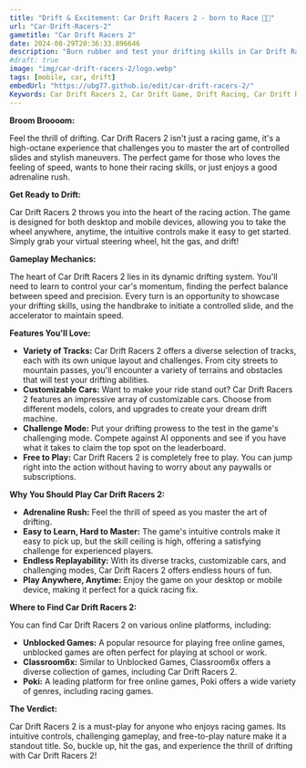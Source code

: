 ```yaml
---
title: "Drift & Excitement: Car Drift Racers 2 - born to Race 🚗💨"
url: "Car-Drift-Racers-2"
gametitle: "Car Drift Racers 2"
date: 2024-08-29T20:36:33.896646
description: "Burn rubber and test your drifting skills in Car Drift Racers 2, the exhilarating car racing game available on desktop and mobile! Drift and achive victory in this adrenaline-pumping, free-to-play game."
#draft: true
image: "img/car-drift-racers-2/logo.webp"
tags: [mobile, car, drift]
embedUrl: "https://ubg77.github.io/edit/car-drift-racers-2/"
Keywords: Car Drift Racers 2, Car Drift Game, Drift Racing, Car Drift Racing 2, Car Drift Racing PC, Car Drift Racing Game, Car Drift Racing 2 Poki, Unblocked Games, Classroom6x
---
```


**Broom Broooom:**

Feel the thrill of drifting.  Car Drift Racers 2 isn't just a racing game, it's a high-octane experience that challenges you to master the art of controlled slides and stylish maneuvers. The perfect game for those who loves the feeling of speed, wants to hone their racing skills, or just enjoys a good adrenaline rush.

**Get Ready to Drift:**

Car Drift Racers 2 throws you into the heart of the racing action.  The game is designed for both desktop and mobile devices, allowing you to take the wheel anywhere, anytime, the intuitive controls make it easy to get started.  Simply grab your virtual steering wheel, hit the gas, and drift!

**Gameplay Mechanics:**

The heart of Car Drift Racers 2 lies in its dynamic drifting system.  You'll need to learn to control your car's momentum, finding the perfect balance between speed and precision.  Every turn is an opportunity to showcase your drifting skills, using the handbrake to initiate a controlled slide, and the accelerator to maintain speed.

**Features You'll Love:**

* **Variety of Tracks:** Car Drift Racers 2 offers a diverse selection of tracks, each with its own unique layout and challenges.  From city streets to mountain passes, you'll encounter a variety of terrains and obstacles that will test your drifting abilities.
* **Customizable Cars:**  Want to make your ride stand out?  Car Drift Racers 2 features an impressive array of customizable cars.  Choose from different models, colors, and upgrades to create your dream drift machine.
* **Challenge Mode:** Put your drifting prowess to the test in the game's challenging mode.  Compete against AI opponents and see if you have what it takes to claim the top spot on the leaderboard.
* **Free to Play:**  Car Drift Racers 2 is completely free to play.  You can jump right into the action without having to worry about any paywalls or subscriptions.

**Why You Should Play Car Drift Racers 2:**

* **Adrenaline Rush:**  Feel the thrill of speed as you master the art of drifting.
* **Easy to Learn, Hard to Master:**  The game's intuitive controls make it easy to pick up, but the skill ceiling is high, offering a satisfying challenge for experienced players.
* **Endless Replayability:**  With its diverse tracks, customizable cars, and challenging modes, Car Drift Racers 2 offers endless hours of fun.
* **Play Anywhere, Anytime:**  Enjoy the game on your desktop or mobile device, making it perfect for a quick racing fix.

**Where to Find Car Drift Racers 2:**

You can find Car Drift Racers 2 on various online platforms, including:

* **Unblocked Games:**  A popular resource for playing free online games, unblocked games are often perfect for playing at school or work.
* **Classroom6x:**  Similar to Unblocked Games, Classroom6x offers a diverse collection of games, including Car Drift Racers 2.
* **Poki:**  A leading platform for free online games, Poki offers a wide variety of genres, including racing games.

**The Verdict:**

Car Drift Racers 2 is a must-play for anyone who enjoys racing games.  Its intuitive controls, challenging gameplay, and free-to-play nature make it a standout title.  So, buckle up, hit the gas, and experience the thrill of drifting with Car Drift Racers 2!